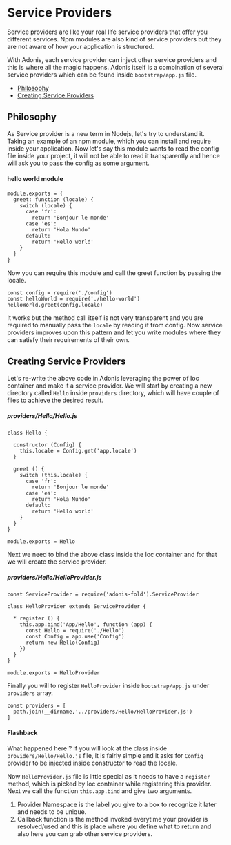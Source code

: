 # Service Providers

Service providers are like your real life service providers that offer you different services. Npm modules are also kind of service providers but they are not aware of how your application is structured.

With Adonis, each service provider can inject other service providers and this is where all the magic happens. Adonis itself is a combination of several service providers which can be found inside `bootstrap/app.js` file.

- [Philosophy](#philosophy)
- [Creating Service Providers](#creating-service-providers)

## Philosophy

As Service provider is a new term in Nodejs, let's try to understand it. Taking an example of an npm module, which you can install and require inside your application. Now let's say this module wants to read the config file inside your project, it will not be able to read it transparently and hence will ask you to pass the config as some argument.

#### hello world module

```javascript,line-numbers
module.exports = {
  greet: function (locale) {
    switch (locale) {
      case 'fr':
        return 'Bonjour le monde'
      case 'es':
        return 'Hola Mundo'
      default:
        return 'Hello world'
    }
  }
}
```

Now you can require this module and call the greet function by passing the locale.

```javascript,line-numbers
const config = require('./config')
const helloWorld = require('./hello-world')
helloWorld.greet(config.locale)
```

It works but the method call itself is not very transparent and you are required to manually pass the `locale` by reading it from config.
Now service providers improves upon this pattern and let you write modules where they can satisfy their requirements of their own.

## Creating Service Providers

Let's re-write the above code in Adonis leveraging the power of Ioc container and make it a service provider.
We will start by creating a new directory called `Hello` inside `providers` directory, which will have couple of files to achieve the desired result.

##### providers/Hello/Hello.js
```javascript,line-numbers
class Hello {

  constructor (Config) {
    this.locale = Config.get('app.locale')
  }

  greet () {
    switch (this.locale) {
      case 'fr':
        return 'Bonjour le monde'
      case 'es':
        return 'Hola Mundo'
      default:
        return 'Hello world'
    }
  }
}

module.exports = Hello
```

Next we need to bind the above class inside the Ioc container and for that we will create the service provider.

##### providers/Hello/HelloProvider.js

```javascript,line-numbers
const ServiceProvider = require('adonis-fold').ServiceProvider

class HelloProvider extends ServiceProvider {

  * register () {
    this.app.bind('App/Hello', function (app) {
      const Hello = require('./Hello')
      const Config = app.use('Config')
      return new Hello(Config)
    })
  }
}

module.exports = HelloProvider
```

Finally you will to register `HelloProvider` inside `bootstrap/app.js` under `providers` array.

```javascript,line-numbers
const providers = [
  path.join(__dirname,'../providers/Hello/HelloProvider.js')
]
```

#### Flashback

What happened here ? If you will look at the class inside `providers/Hello/Hello.js` file, it is fairly simple and it asks for `Config` provider to be injected inside constructor to read the locale.

Now `HelloProvider.js` file is little special as it needs to have a `register` method, which is picked by Ioc container while registering this provider. Next we call the function `this.app.bind` and give two arguments.

1. Provider Namespace is the label you give to a box to recognize it later and needs to be unique.
2. Callback function is the method invoked everytime your provider is resolved/used and this is place where you define what to return and also here you can grab other service providers.
